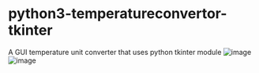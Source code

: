 # python3-temperatureconvertor-tkinter
A GUI temperature unit converter that uses python tkinter module
![image](https://user-images.githubusercontent.com/76445159/161459791-3a3a69f2-db3d-4d47-a784-00981fdcd758.png)
![image](https://user-images.githubusercontent.com/76445159/161459860-32bbd908-4ddf-4b76-91a8-eb8c1e431cfd.png)
